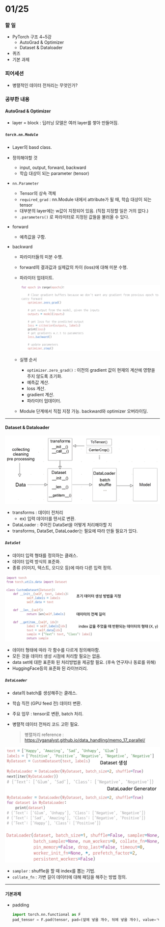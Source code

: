 # 01/25

### 할 일

* PyTorch 구조 4~5강
  * AutoGrad & Optimizer
  * Dataset & Dataloader
* 퀴즈
* 기본 과제



### 피어세션

* 병렬적인 데이터 전처리는 무엇인가?



### 공부한 내용

#### AutoGrad & Optimizer

* layer = block : 딥러닝 모델은 여러 layer를 쌓아 만들어짐.



##### `torch.nn.Module`

* Layer의 basd class.
* 정의해야할 것
  * input, output, forward, backward
  * 학습 대상이 되는 parameter (tensor)
* `nn.Parameter`
  * Tensor의 상속 객체
  * `required_grad` : nn.Module 내에서 attribute가 될 때, 학습 대상이 되는 tensor
  * 대부분의 layer에는 w값이 지정되어 있음. (직접 지정할 일은 거의 없다.)
  * `.parameters()` 로 파라미터로 지정된 값들을 불러올 수 있다.

* forward

  * 예측값을 구함.

* backward

  * 파라미터들의 미분 수행.

  * forward의 결과값과 실제값의 차이 (loss)에 대해 미분 수행.

  * 파라미터 업데이트.

    <img src="0125.assets/image-20220125134758932.png" alt="image-20220125134758932" style="zoom:50%;" />

  * 실행 순서

    * `optimizer.zero_grad()` : 이전의 gradient 값이 현재의 계산에 영향을 주지 않도록 초기화.
    * 예측값 계산.
    * loss 계산.
    * gradient 계산.
    * 파라미터 업데이터.

  * Module 단계에서 직접 지정 가능. backward와 optimizer 오버라이딩.



---



#### Dataset & Dataloader

<img src="0125.assets/image-20220125141547949.png" alt="image-20220125141547949" style="zoom:50%;" />

* transforms : 데이터 전처리
  * ex) 입력 데이터를 텐서로 변환.
* DataLoader : 주어진 DataSet을 어떻게 처리해야할 지
* transforms, DataSet, DataLoader는 필요에 따라 만들 필요가 있다.



##### `DataSet`

* 데이터 입력 형태를 정의하는 클래스.
* 데이터 입력 방식의 표준화.
* 종류 (이미지, 텍스트, 오디오 등)에 따라 다른 입력 정의.

<img src="0125.assets/image-20220125142410714.png" alt="image-20220125142410714" style="zoom:50%;" />

* 데이터 형태에 따라 각 함수를 다르게 정의해야함.
* 모든 것을 데이터 생성 시점에 처리할 필요는 없음.
* data set에 대한 표준화 된 처리방법을 제공할 필요. (후속 연구자나 동료를 위해)
* HuggingFace등의 표준화 된 라이브러리.



##### `DataLoader`

* data의 batch를 생성해주는 클래스.

* 학습 직전 (GPU feed 전) 데이터 변환.

* 주요 업무 : tensor로 변환, batch 처리.

* 병렬적 데이터 전처리 코드 고민 필요.

  > 병렬처리 reference : https://yganalyst.github.io/data_handling/memo_17_parallel/

<img src="0125.assets/image-20220125143144034.png" alt="image-20220125143144034" style="zoom:50%;" />

<img src="0125.assets/image-20220125143336494.png" alt="image-20220125143336494" style="zoom:50%;" />

* `sampler` : shuffle을 할 때 index를 뽑는 기법.
* `collate_fn` : 가변 길이 데이터에 대해 패딩을 해주는 방법 정의.



---



#### 기본과제

* padding

  ```python
  import torch.nn.functional as F
  pad_tensor = F.pad(tensor, pad=(앞에 넣을 개수, 뒤에 넣을 개수), value=ㄱ)
  ```

  